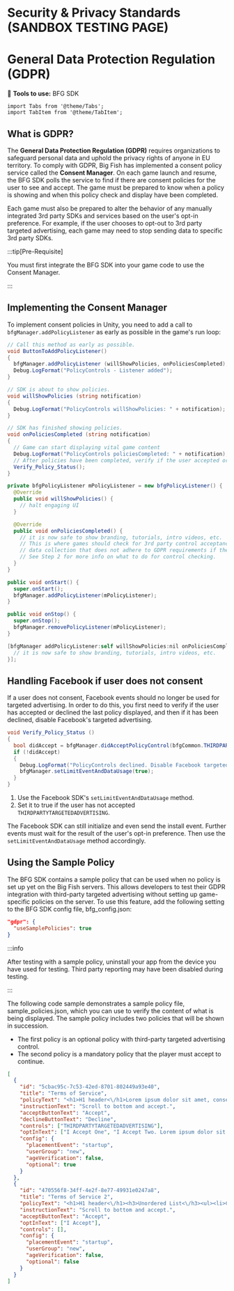 # Security & Privacy Standards (SANDBOX TESTING PAGE)

# General Data Protection Regulation (GDPR)

:small_blue_diamond: **Tools to use:** BFG SDK

```mdx-code-block
import Tabs from '@theme/Tabs';
import TabItem from '@theme/TabItem';
```

## What is GDPR? 

The **General Data Protection Regulation (GDPR)** requires organizations to safeguard personal data and uphold the privacy rights of anyone in EU territory. To comply with GDPR, Big Fish has implemented a consent policy service called the **Consent Manager**. On each game launch and resume, the BFG SDK polls the service to find if there are consent policies for the user to see and accept. The game must be prepared to know when a policy is showing and when this policy check and display have been completed.

Each game must also be prepared to alter the behavior of any manually integrated 3rd party SDKs and services based on the user's opt-in preference. For example, if the user chooses to opt-out to 3rd party targeted advertising, each game may need to stop sending data to specific 3rd party SDKs.

:::tip[Pre-Requisite]

You must first integrate the BFG SDK into your game code to use the Consent Manager.

:::

## Implementing the Consent Manager

To implement consent policies in Unity, you need to add a call to ``bfgManager.addPolicyListener`` as early as possible in the game's run loop:

<Tabs>
  <TabItem value="unity" label="Unity" default>

```csharp
// Call this method as early as possible.
void ButtonToAddPolicyListener()
{
  bfgManager.addPolicyListener (willShowPolicies, onPoliciesCompleted);
  Debug.LogFormat("PolicyControls - Listener added");
}

// SDK is about to show policies.
void willShowPolicies (string notification)
{
  Debug.LogFormat("PolicyControls willShowPolicies: " + notification);
}

// SDK has finished showing policies.
void onPoliciesCompleted (string notification)
{
  // Game can start displaying vital game content
  Debug.LogFormat("PolicyControls policiesCompleted: " + notification);
  // After policies have been completed, verify if the user accepted or declined the policy.
  Verify_Policy_Status();
}
```
  </TabItem>
  <TabItem value="android" label="Native Android">

```java
private bfgPolicyListener mPolicyListener = new bfgPolicyListener() {
  @Override
  public void willShowPolicies() {
    // halt engaging UI
  }

  @Override
  public void onPoliciesCompleted() {
    // it is now safe to show branding, tutorials, intro videos, etc.
    // This is where games should check for 3rd party control acceptance and gate 3rd party
    // data collection that does not adhere to GDPR requirements if the policy was not accepted.
    // See Step 2 for more info on what to do for control checking.
  }
}

public void onStart() {
  super.onStart();
  bfgManager.addPolicyListener(mPolicyListener);
}

public void onStop() {
  super.onStop();
  bfgManager.removePolicyListener(mPolicyListener);
}
```
  </TabItem>
  <TabItem value="ios" label="Native iOS">

```objectivec
[bfgManager addPolicyListener:self willShowPolicies:nil onPoliciesCompleted:^{
  // it is now safe to show branding, tutorials, intro videos, etc.
}];
```
  </TabItem>
</Tabs>

## Handling Facebook if user does not consent

If a user does not consent, Facebook events should no longer be used for targeted advertising. In order to do this, you first need to verify if the user has accepted or declined the last policy displayed, and then if it has been declined, disable Facebook's targeted advertising.

<Tabs>
  <TabItem value="unity" label="Unity" default>

```csharp
void Verify_Policy_Status ()
{
  bool didAccept = bfgManager.didAcceptPolicyControl(bfgCommon.THIRDPARTYTARGETEDADVERTISING);
  if (!didAccept)
  {
    Debug.LogFormat("PolicyControls declined. Disable Facebook targeted advertising.");
    bfgManager.setLimitEventAndDataUsage(true);
  }
}
```
  </TabItem>
  <TabItem value="native" label="Native Android/iOS">

1. Use the Facebook SDK's ``setLimitEventAndDataUsage`` method.
2. Set it to true if the user has not accepted ``THIRDPARTYTARGETEDADVERTISING``.

The Facebook SDK can still initialize and even send the install event. Further events must wait for the result of the user's opt-in preference. Then use the ``setLimitEventAndDataUsage`` method accordingly.
  </TabItem>
</Tabs>

## Using the Sample Policy

The BFG SDK contains a sample policy that can be used when no policy is set up yet on the Big Fish servers. This allows developers to test their GDPR integration with third-party targeted advertising without setting up game-specific policies on the server. To use this feature, add the following setting to the BFG SDK config file, bfg_config.json:

```json
"gdpr": {
  "useSamplePolicies": true
}
```

:::info 

After testing with a sample policy, uninstall your app from the device you have used for testing. Third party reporting may have been disabled during testing.

:::

The following code sample demonstrates a sample policy file, sample_policies.json, which you can use to verify the content of what is being displayed. The sample policy includes two policies that will be shown in succession.

- The first policy is an optional policy with third-party targeted advertising control.
- The second policy is a mandatory policy that the player must accept to continue.

```json
[
  {
    "id": "5cbac95c-7c53-42ed-8701-802449a93e40",
    "title": "Terms of Service",
    "policyText": "<h1>H1 header<\/h1>Lorem ipsum dolor sit amet, consectetur adipiscing elit, sed do eiusmod tempor incididunt ut labore et dolore magna aliqua. Ut enim ad minim veniam, quis nostrud exercitation ullamco laboris nisi ut aliquip ex ea commodo consequat. Duis aute irure dolor in reprehenderit in voluptate velit esse cillum dolore eu fugiat nulla pariatur. Excepteur sint occaecat cupidatat non proident, sunt in culpa qui officia deserunt mollit anim id est laborum.<h3>Links<\/h3><a href=\"https:\/\/www.bigfishgames.com\/company\/privacy.html\">Tap here<\/a><h3>Bold text<\/h3><p>Some <strong>bold<\/strong> text inside regular text<\/p><br><h3>Unordered List<\/h3><ul><li>Coffee<\/li><li>Tea<\/li><li>Milk<\/li><\/ul><br><h3>Ordered List<\/h3><ol><li>Coffee<\/li><li>Tea<\/li><li>Milk<\/li><\/ol>",
    "instructionText": "Scroll to bottom and accept.",
    "acceptButtonText": "Accept",
    "declineButtonText": "Decline",
    "controls": ["THIRDPARTYTARGETEDADVERTISING"],
    "optInText": ["I Accept One", "I Accept Two. Lorem ipsum dolor sit amet, consectetur adipiscing elit, sed do eiusmod tempor incididunt ut labore et dolore magna aliqua."],
    "config": {
      "placementEvent": "startup",
      "userGroup": "new",
      "ageVerification": false,
      "optional": true
    }
  },
  {
    "id": "470556f8-34ff-4e2f-8e77-49931e0247a8",
    "title": "Terms of Service 2",
    "policyText": "<h1>H1 header<\/h1><h3>Unordered List<\/h3><ul><li>Coffee<\/li><li>Tea<\/li><li>Milk<\/li><\/ul><br><h3>Ordered List<\/h3><ol><li>Coffee<\/li><li>Tea<\/li><li>Milk<\/li><\/ol>",
    "instructionText": "Scroll to bottom and accept.",
    "acceptButtonText": "Accept",
    "optInText": ["I Accept"],
    "controls": [],
    "config": {
      "placementEvent": "startup",
      "userGroup": "new",
      "ageVerification": false,
      "optional": false
    }
  }
]
```

